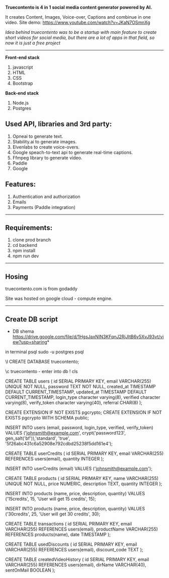 **Truecontento is 4 in 1 social media content generator powered by AI.**

It creates Content, Images, Voice-over, Captions and combinue in one video.
Site demo: https://www.youtube.com/watch?v=JKaN7OSmnXg

_Idea behind truecontento was to be a startup with main feature to create short videos for social media, but there are a lot of apps in that field, so now it is just a free project_

---

**Front-end stack**

1. javascript
2. HTML
3. CSS
4. Bootstrap

**Back-end stack**

1. Node.js
2. Postgres

## Used API, libraries and 3rd party:

1. Opneai to generate text.
2. Stability.ai to generate images.
3. Elvenlabs to create voice-overs.
4. Google speach-to-text api to generate real-time captions.
5. Ffmpeg library to generate video.
6. Paddle
7. Google

## Features:

1. Authentication and authorization
2. Emails
3. Payments (Paddle integration)

---

## Requirements:

1. clone prod branch
2. cd backend
3. npm install
4. npm run dev

---

## Hosing

truecontento.com is from godaddy

Site was hosted on google cloud - compute engine.

---

## Create DB script

* DB shema https://drive.google.com/file/d/1HgsJaxNIN3KFqnJ2RjJItB6v5XvJ93vt/view?usp=sharing*

in terminal psql
sudo -u postgres psql

\l
CREATE DATABASE truecontento;

\c truecontento - enter into db
\! cls

CREATE TABLE users (
id SERIAL PRIMARY KEY,
email VARCHAR(255) UNIQUE NOT NULL,
password TEXT NOT NULL,
created_at TIMESTAMP DEFAULT CURRENT_TIMESTAMP,
updated_at TIMESTAMP DEFAULT CURRENT_TIMESTAMP,
login_type character varying(8),
verified character varying(8),
verify_token character varying(40),
referral CHAR(8)
);

CREATE EXTENSION IF NOT EXISTS pgcrypto;
CREATE EXTENSION IF NOT EXISTS pgcrypto WITH SCHEMA public;

INSERT INTO users (email, password, login_type, verified, verify_token) VALUES ('johnsmith@example.com', crypt('password123', gen_salt('bf')),'standard', 'true', '5f26abc431c6a52908e792cdbd25238f5dd161e4');

CREATE TABLE userCredits (
id SERIAL PRIMARY KEY,
email VARCHAR(255) REFERENCES users(email),
quantity INTEGER
);

INSERT INTO userCredits (email) VALUES ('johnsmith@example.com');

CREATE TABLE products (
id SERIAL PRIMARY KEY,
name VARCHAR(255) UNIQUE NOT NULL,
price NUMERIC,
description TEXT,
quantity INTEGER
);

INSERT INTO products (name, price, description, quantity) VALUES ('15credits', 15, 'User will get 15 credits', 15);

INSERT INTO products (name, price, description, quantity) VALUES ('30credits', 25, 'User will get 30 credits', 30);

CREATE TABLE transactions (
id SERIAL PRIMARY KEY,
email VARCHAR(255) REFERENCES users(email),
productName VARCHAR(255) REFERENCES products(name),
date TIMESTAMP
);

CREATE TABLE usedDiscounts (
id SERIAL PRIMARY KEY,
email VARCHAR(255) REFERENCES users(email),
discount_code TEXT
);

CREATE TABLE createdVideoHistory (
id SERIAL PRIMARY KEY,
email VARCHAR(255) REFERENCES users(email),
dirName VARCHAR(40),
sentOnMail BOOLEAN
);
